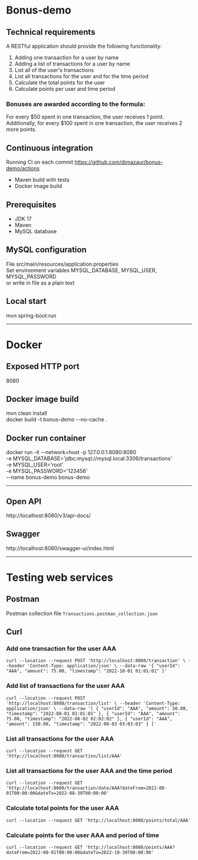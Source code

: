 # Bonus-demo

## Technical requirements

A RESTful application should provide the following functionality:
1. Adding one transaction for a user by name
2. Adding a list of transactions for a user by name
3. List all of the user's transactions
4. List all transactions for the user and for the time period
5. Calculate the total points for the user
6. Calculate points per user and time period

### Bonuses are awarded according to the formula:
For every $50 spent in one transaction, the user receives 1 point.
Additionally, for every $100 spent in one transaction, the user receives 2 more points.

## Continuous integration
Running CI on each commit
https://github.com/dimazaur/bonus-demo/actions
- Maven build with tests
- Docker image build

## Prerequisites
- JDK 17
- Maven
- MySQL database 

## MySQL configuration
File src/main/resources/application.properties \
Set environment variables MYSQL_DATABASE, MYSQL_USER, MYSQL_PASSWORD \
or write in file as a plain text 

## Local start
mvn spring-boot:run

---

# Docker
## Exposed HTTP port
8080

## Docker image build
mvn clean install \
docker build -t bonus-demo --no-cache .

## Docker run container
docker run -it --network=host -p 127.0.0.1:8080:8080 \
-e MYSQL_DATABASE='jdbc:mysql://mysql.local:3306/transactions' \
-e MYSQL_USER='root' \
-e MYSQL_PASSWORD='123456' \
--name bonus-demo bonus-demo

---

## Open API
http://localhost:8080/v3/api-docs/

## Swagger
http://localhost:8080/swagger-ui/index.html

---

# Testing web services
## Postman
Postman collection file `Transactions.postman_collection.json`

## Curl
### Add one transaction for the user AAA

`
curl --location --request POST 'http://localhost:8080/transaction' \
--header 'Content-Type: application/json' \
--data-raw '{
"userId": "AAA",
"amount": 75.00,
"timestamp": "2022-10-01 01:01:01"
}'
`

### Add list of transactions for the user AAA

`curl --location --request POST 'http://localhost:8080/transaction/list' \
--header 'Content-Type: application/json' \
--data-raw '[
{
"userId": "AAA",
"amount": 50.00,
"timestamp": "2022-08-01 01:01:01"
},
{
"userId": "AAA",
"amount": 75.00,
"timestamp": "2022-08-02 02:02:02"
},
{
"userId": "AAA",
"amount": 150.00,
"timestamp": "2022-08-03 03:03:03"
}
]'`


### List all transactions for the user AAA

`curl --location --request GET 'http://localhost:8080/transaction/list/AAA'`

### List all transactions for the user AAA and the time period

`curl --location --request GET 'http://localhost:8080/transaction/date/AAA?dateFrom=2022-08-01T00:00:00&dateTo=2022-08-30T00:00:00'`

### Calculate total points for the user AAA

`curl --location --request GET 'http://localhost:8080/points/total/AAA'`

### Calculate points for the user AAA and period of time

`curl --location --request GET 'http://localhost:8080/points/AAA?dateFrom=2022-08-01T00:00:00&dateTo=2022-10-30T00:00:00'`
